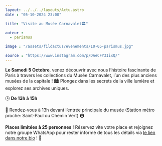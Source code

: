 ```yaml
---
layout: ../../../layouts/Actu.astro
date : "05-10-2024 23:00"

title: "Visite au Musée Carnavalet🏛️"

auteur :
  - parismus

image : "/assets/fildactus/evenements/10-05-parismus.jpg"

source : "https://www.instagram.com/p/DAeCFY3IixQ/"
---
```


__Le Samedi 5 Octobre__, venez découvrir avec nous l’histoire fascinante de Paris à travers les collections du Musée Carnavalet, l’un des plus anciens musées de la capitale ! 🏙️ Plongez dans les secrets de la ville lumière et explorez ses archives uniques.

🕒 __De 13h à 15h__

📍 Rendez-vous à 13h devant l’entrée principale du musée (Station métro proche: Saint-Paul ou Chemin Vert) 🚇

__Places limitées à 25 personnes__ ! Réservez vite votre place et rejoignez notre groupe WhatsApp pour rester informé de tous les détails via [le lien dans notre bio](https://www.billetweb.fr/sortie-au-musee-carnavalet) ! 🔗